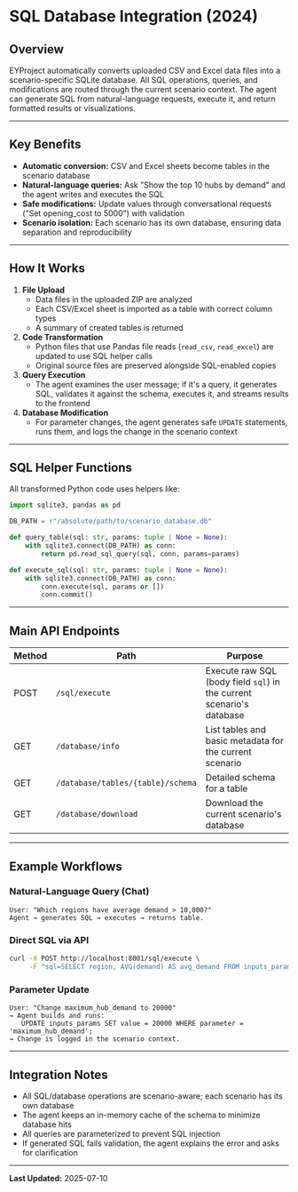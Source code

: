 # SQL Database Integration (2024)

## Overview
EYProject automatically converts uploaded CSV and Excel data files into a scenario-specific SQLite database. All SQL operations, queries, and modifications are routed through the current scenario context. The agent can generate SQL from natural-language requests, execute it, and return formatted results or visualizations.

---

## Key Benefits
- **Automatic conversion:** CSV and Excel sheets become tables in the scenario database
- **Natural-language queries:** Ask "Show the top 10 hubs by demand" and the agent writes and executes the SQL
- **Safe modifications:** Update values through conversational requests ("Set opening_cost to 5000") with validation
- **Scenario isolation:** Each scenario has its own database, ensuring data separation and reproducibility

---

## How It Works
1. **File Upload**
   - Data files in the uploaded ZIP are analyzed
   - Each CSV/Excel sheet is imported as a table with correct column types
   - A summary of created tables is returned
2. **Code Transformation**
   - Python files that use Pandas file reads (`read_csv`, `read_excel`) are updated to use SQL helper calls
   - Original source files are preserved alongside SQL-enabled copies
3. **Query Execution**
   - The agent examines the user message; if it's a query, it generates SQL, validates it against the schema, executes it, and streams results to the frontend
4. **Database Modification**
   - For parameter changes, the agent generates safe `UPDATE` statements, runs them, and logs the change in the scenario context

---

## SQL Helper Functions
All transformed Python code uses helpers like:
```python
import sqlite3, pandas as pd

DB_PATH = r"/absolute/path/to/scenario_database.db"

def query_table(sql: str, params: tuple | None = None):
    with sqlite3.connect(DB_PATH) as conn:
        return pd.read_sql_query(sql, conn, params=params)

def execute_sql(sql: str, params: tuple | None = None):
    with sqlite3.connect(DB_PATH) as conn:
        conn.execute(sql, params or [])
        conn.commit()
```

---

## Main API Endpoints
| Method | Path | Purpose |
|--------|------|---------|
| POST   | `/sql/execute` | Execute raw SQL (body field `sql`) in the current scenario's database |
| GET    | `/database/info` | List tables and basic metadata for the current scenario |
| GET    | `/database/tables/{table}/schema` | Detailed schema for a table |
| GET    | `/database/download` | Download the current scenario's database |

---

## Example Workflows
### Natural-Language Query (Chat)
```
User: "Which regions have average demand > 10,000?"
Agent → generates SQL → executes → returns table.
```

### Direct SQL via API
```bash
curl -X POST http://localhost:8001/sql/execute \
     -F "sql=SELECT region, AVG(demand) AS avg_demand FROM inputs_params GROUP BY region HAVING avg_demand > 10000;"
```

### Parameter Update
```
User: "Change maximum_hub_demand to 20000"
→ Agent builds and runs:
   UPDATE inputs_params SET value = 20000 WHERE parameter = 'maximum_hub_demand';
→ Change is logged in the scenario context.
```

---

## Integration Notes
- All SQL/database operations are scenario-aware; each scenario has its own database
- The agent keeps an in-memory cache of the schema to minimize database hits
- All queries are parameterized to prevent SQL injection
- If generated SQL fails validation, the agent explains the error and asks for clarification

---
**Last Updated:** 2025-07-10 